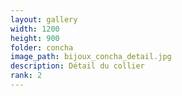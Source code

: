 ```yaml
---
layout: gallery
width: 1200
height: 900
folder: concha
image_path: bijoux_concha_detail.jpg
description: Détail du collier
rank: 2
---
```

